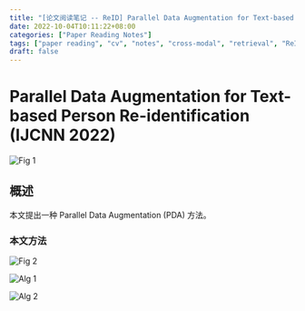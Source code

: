 ```yaml
---
title: "[论文阅读笔记 -- ReID] Parallel Data Augmentation for Text-based Person ReID (IJCNN 2022)"
date: 2022-10-04T10:11:22+08:00
categories: ["Paper Reading Notes"]
tags: ["paper reading", "cv", "notes", "cross-modal", "retrieval", "ReID"]
draft: false
---
```


# Parallel Data Augmentation for Text-based Person Re-identification (IJCNN 2022)

![Fig 1](/images/2022/PRN275/1.png)

## 概述

本文提出一种 Parallel Data Augmentation (PDA) 方法。  

### 本文方法

![Fig 2](/images/2022/PRN275/2.png)

![Alg 1](/images/2022/PRN275/A1.png)

![Alg 2](/images/2022/PRN275/A2.png)
